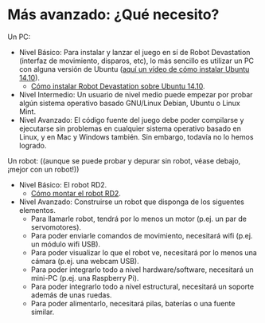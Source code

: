 # Más avanzado: ¿Qué necesito?

Un PC:

* Nivel Básico: Para instalar y lanzar el juego en sí de Robot Devastation \(interfaz de movimiento, disparos, etc\), lo más sencillo es utilizar un PC con alguna versión de Ubuntu \([aquí un vídeo de cómo instalar Ubuntu 14.10]([https://www.youtube.com/watch?v=Iez8JyCd8ts)\).
  * [Cómo instalar Robot Devastation sobre Ubuntu 14.10](instalar-robot-devastation.md).
* Nivel Intermedio: Un usuario de nivel medio puede empezar por probar algún sistema operativo basado GNU/Linux Debian, Ubuntu o Linux Mint.
* Nivel Avanzado: El código fuente del juego debe poder compilarse y ejecutarse sin problemas en cualquier sistema operativo basado en Linux, y en Mac y Windows también. Sin embargo, todavía no lo hemos logrado.

Un robot: \(\(aunque se puede probar y depurar sin robot, véase debajo, ¡mejor con un robot!\)\)

* Nivel Básico: El robot RD2.
  * [Cómo montar el robot RD2](http://asrob.uc3m.es/index.php/C%C3%B3mo_montar_el_robot_RD2).
* Nivel Avanzado: Construirse un robot que disponga de los siguentes elementos.
  * Para llamarle robot, tendrá por lo menos un motor \(p.ej. un par de servomotores\).
  * Para poder enviarle comandos de movimiento, necesitará wifi \(p.ej. un módulo wifi USB\).
  * Para poder visualizar lo que el robot ve, necesitará por lo menos una cámara \(p.ej. una webcam USB\).
  * Para poder integrarlo todo a nivel hardware/software, necesitará un mini-PC \(p.ej. una Raspberry Pi\).
  * Para poder integrarlo todo a nivel estructural, necesitará un soporte además de unas ruedas.
  * Para poder alimentarlo, necesitará pilas, baterías o una fuente similar.



